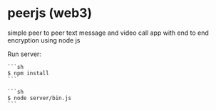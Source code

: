 # peerjs (web3)
simple peer to peer text message and video call app with end to end encryption
using node js

Run server: 

    ```sh
    $ npm install
    ```

    ```sh
    $ node server/bin.js
    ```